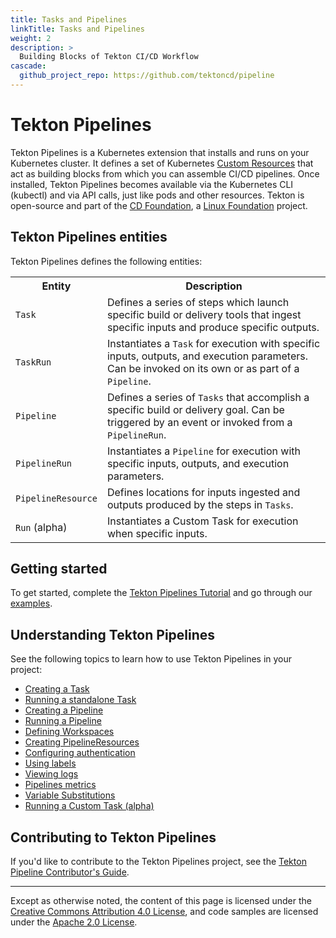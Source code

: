 ```yaml
---
title: Tasks and Pipelines
linkTitle: Tasks and Pipelines
weight: 2
description: >
  Building Blocks of Tekton CI/CD Workflow
cascade:
  github_project_repo: https://github.com/tektoncd/pipeline
---
```

# Tekton Pipelines

Tekton Pipelines is a Kubernetes extension that installs and runs on your Kubernetes cluster.
It defines a set of Kubernetes [Custom Resources](https://kubernetes.io/docs/concepts/extend-kubernetes/api-extension/custom-resources/) that act as building blocks from which you can assemble CI/CD pipelines. Once installed,
Tekton Pipelines becomes available via the Kubernetes CLI (kubectl) and via API calls, just
like pods and other resources. Tekton is open-source and part of the [CD Foundation](https://cd.foundation/),
a [Linux Foundation](https://www.linuxfoundation.org/projects/) project.

## Tekton Pipelines entities

Tekton Pipelines defines the following entities:

<table>
  <tr>
    <th>Entity</th>
    <th>Description</th>
  </tr>
  <tr>
    <td><code>Task</code></td>
    <td>Defines a series of steps which launch specific build or delivery tools that ingest specific inputs and produce specific outputs.</td>
  </tr>
  <tr>
    <td><code>TaskRun</code></td>
    <td>Instantiates a <code>Task</code> for execution with specific inputs, outputs, and execution parameters. Can be invoked on its own or as part of a <code>Pipeline</code>.</td>
  </tr>
  <tr>
    <td><code>Pipeline</code></td>
    <td>Defines a series of <code>Tasks</code> that accomplish a specific build or delivery goal. Can be triggered by an event or invoked from a <code>PipelineRun</code>.</td>
  </tr>
  <tr>
    <td><code>PipelineRun</code></td>
    <td>Instantiates a <code>Pipeline</code> for execution with specific inputs, outputs, and execution parameters.</td>
  </tr>
  <tr>
    <td><code>PipelineResource</code></td>
    <td>Defines locations for inputs ingested and outputs produced by the steps in <code>Tasks</code>.</td>
  </tr>
  <tr>
    <td><Code>Run</code> (alpha)</td>
    <td>Instantiates a Custom Task for execution when specific inputs.</td>
  </tr>
</table>

## Getting started

To get started, complete the [Tekton Pipelines Tutorial](https://github.com/tektoncd/pipeline/blob/main/docs/tutorial.md) and go through our
[examples](https://github.com/tektoncd/pipeline/tree/main/examples).

## Understanding Tekton Pipelines

See the following topics to learn how to use Tekton Pipelines in your project:

- [Creating a Task](/docs/pipelines/tasks/)
- [Running a standalone Task](/docs/pipelines/taskruns/)
- [Creating a Pipeline](/docs/pipelines/pipelines/)
- [Running a Pipeline](/docs/pipelines/pipelineruns/)
- [Defining Workspaces](/docs/pipelines/workspaces/)
- [Creating PipelineResources](/docs/pipelines/resources/)
- [Configuring authentication](/docs/pipelines/auth/)
- [Using labels](/docs/pipelines/labels/)
- [Viewing logs](/docs/pipelines/logs/)
- [Pipelines metrics](/docs/pipelines/metrics/)
- [Variable Substitutions](/docs/pipelines/tasks/#using-variable-substitution)
- [Running a Custom Task (alpha)](/docs/pipelines/runs/)

## Contributing to Tekton Pipelines

If you'd like to contribute to the Tekton Pipelines project, see the [Tekton Pipeline Contributor's Guide](https://github.com/tektoncd/pipeline/blob/main/CONTRIBUTING.md).

---

Except as otherwise noted, the content of this page is licensed under the
[Creative Commons Attribution 4.0 License](https://creativecommons.org/licenses/by/4.0/),
and code samples are licensed under the
[Apache 2.0 License](https://www.apache.org/licenses/LICENSE-2.0).
